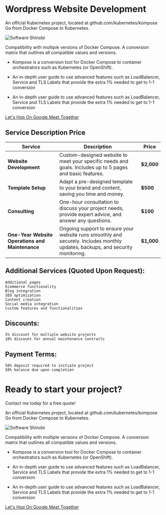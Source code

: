 # Wordpress Website Development

An official Kubernetes project, located at github.com/kubernetes/kompose
Go from Docker Compose to Kubernetes.

![Software Shinobi](/assets/imagery/valorantdigital.png)

Compatibility with multiple versions of Docker Compose. A conversion matrix that outlines all compatible values and versions.

* Kompose is a conversion tool for Docker Compose to container orchestrators such as Kubernetes (or OpenShift).

* An in-depth user guide to use advanced features such as LoadBalancer, Service and TLS Labels that provide the extra 1% needed to get to 1-1 conversion

* An in-depth user guide to use advanced features such as LoadBalancer, Service and TLS Labels that provide the extra 1% needed to get to 1-1 conversion

[Let's Hop On Google Meet Together](developer-guides/user-guide.md)

## Service Description Price

| Service | Description | Price |
|---|---|---|
| **Website Development** | Custom-designed website to meet your specific needs and goals. Includes up to 5 pages and basic features. | **$2,000** |
| **Template Setup** | Adapt a pre-designed template to your brand and content, saving you time and money. | **$500** |
| **Consulting** | One-hour consultation to discuss your project needs, provide expert advice, and answer any questions. | **$100** |
| **One-Year Website Operations and Maintenance** | Ongoing support to ensure your website runs smoothly and securely. Includes monthly updates, backups, and security monitoring. | **$1,000** |

## Additional Services (Quoted Upon Request):

    Additional pages
    Ecommerce functionality
    Blog integration
    SEO optimization
    Content creation
    Social media integration
    Custom features and functionalities

## Discounts:

    5% discount for multiple website projects
    10% discount for annual maintenance contracts

## Payment Terms:

    50% deposit required to initiate project
    50% balance due upon completion

# Ready to start your project?

Contact me today for a free quote!

An official Kubernetes project, located at github.com/kubernetes/kompose
Go from Docker Compose to Kubernetes.

![Software Shinobi](/assets/imagery/valorantdigital.png)

Compatibility with multiple versions of Docker Compose. A conversion matrix that outlines all compatible values and versions.

* Kompose is a conversion tool for Docker Compose to container orchestrators such as Kubernetes (or OpenShift).

* An in-depth user guide to use advanced features such as LoadBalancer, Service and TLS Labels that provide the extra 1% needed to get to 1-1 conversion

* An in-depth user guide to use advanced features such as LoadBalancer, Service and TLS Labels that provide the extra 1% needed to get to 1-1 conversion

[Let's Hop On Google Meet Together](developer-guides/user-guide.md)
